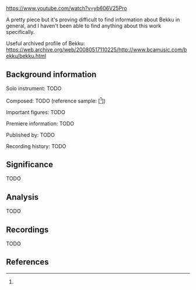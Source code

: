 #

https://www.youtube.com/watch?v=yb606V25Pro

A pretty piece but it's proving difficult to find information about Bekku in general,
and I haven't been able to find anything about this work specifically.

Useful archived profile of Bekku:
https://web.archive.org/web/20080517110225/http://www.bcamusic.com/bekku/bekku.html

## Background information

Solo instrument: TODO

Composed: TODO (reference sample: \[[^1]\])

Important figures: TODO

Premiere information: TODO

Published by: TODO

Recording history: TODO

## Significance

TODO

## Analysis

TODO

## Recordings

TODO

## References

[^1]: 
